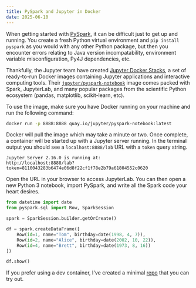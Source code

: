 ```yaml
---
title: PySpark and Jupyter in Docker
date: 2025-06-10
---
```


When getting started with
[PySpark](https://spark.apache.org/docs/latest/api/python/index.html), it can be
difficult just to get up and running. You create a fresh Python virtual
environment and `pip install pyspark` as you would with any other Python
package, but then you encounter errors relating to Java version incompatability,
environment variable misconfiguration, Py4J dependencies, etc.

Thankfully, the Jupyter team have created
[Jupyter Docker Stacks](https://jupyter-docker-stacks.readthedocs.io/en/latest/),
a set of ready-to-run Docker images containing Jupyter applications and
interactive computing tools. Their
[`jupyter/pyspark-notebook`](https://jupyter-docker-stacks.readthedocs.io/en/latest/using/selecting.html#jupyter-pyspark-notebook)
image comes packed with Spark, JupyterLab, and many popular packages from the
scientific Python ecosystem (pandas, matplotlib, scikit-learn, etc).

To use the image, make sure you have Docker running on your machine and run the
following command:

```bash
docker run -p 8888:8888 quay.io/jupyter/pyspark-notebook:latest
```

Docker will pull the image which may take a minute or two. Once complete, a
container will be started up with a Jupyter server running. In the terminal
output you should see a `localhost:8888/lab` URL with a `token` query string.

```
Jupyter Server 2.16.0 is running at:
http://localhost:8888/lab?token=8110043283b6474e06d8f22cf1f78e2b79a61804552c0620
```

Open the URL in your browser to access JupyterLab. You can then open a new
Python 3 notebook, import PySpark, and write all the Spark code your heart
desires.

```python
from datetime import date
from pyspark.sql import Row, SparkSession

spark = SparkSession.builder.getOrCreate()

df = spark.createDataFrame([
    Row(id=1, name="Tom", birthday=date(1998, 4, 7)),
    Row(id=2, name="Alice", birthday=date(2002, 10, 22)),
    Row(id=4, name="Brett", birthday=date(1973, 8, 16))
])

df.show()
```

If you prefer using a dev container, I've created a minimal
[repo](https://github.com/esadek/pyspark-dev-container) that you can try out.
